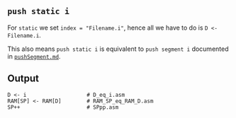 `push static i`
----

For `static` we set `index = "Filename.i"`, hence all we have to do is `D <- Filename.i`. 

This also means `push static i` is equivalent to `push segment i` documented in [`pushSegment.md`](pushSegment.md). 

Output
----

```
D <- i                   # D_eq_i.asm
RAM[SP] <- RAM[D]        # RAM_SP_eq_RAM_D.asm
SP++                     # SPpp.asm
```
